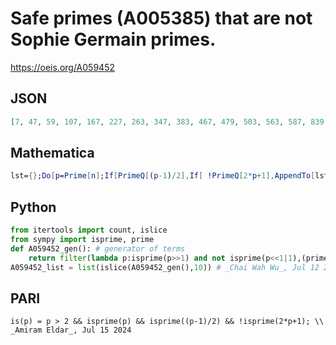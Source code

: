 # Safe primes \(A005385\) that are not Sophie Germain primes\.
https://oeis.org/A059452
## JSON
```JSON
[7, 47, 59, 107, 167, 227, 263, 347, 383, 467, 479, 503, 563, 587, 839, 863, 887, 983, 1187, 1283, 1307, 1319, 1367, 1487, 1523, 1619, 1823, 1907, 2027, 2099, 2207, 2447, 2579, 2879, 2999, 3119, 3167, 3203, 3467, 3947, 4007, 4079, 4127, 4139, 4259, 4283]
```
## Mathematica
```Mathematica
lst={};Do[p=Prime[n];If[PrimeQ[(p-1)/2],If[ !PrimeQ[2*p+1],AppendTo[lst,p]]],{n,6!}];lst (* _Vladimir Joseph Stephan Orlovsky_, Jun 24 2009 *)
```
## Python
```Python
from itertools import count, islice
from sympy import isprime, prime
def A059452_gen(): # generator of terms
    return filter(lambda p:isprime(p>>1) and not isprime(p<<1|1),(prime(i) for i in count(1)))
A059452_list = list(islice(A059452_gen(),10)) # _Chai Wah Wu_, Jul 12 2022
```
## PARI
```PARI
is(p) = p > 2 && isprime(p) && isprime((p-1)/2) && !isprime(2*p+1); \\ _Amiram Eldar_, Jul 15 2024
```
